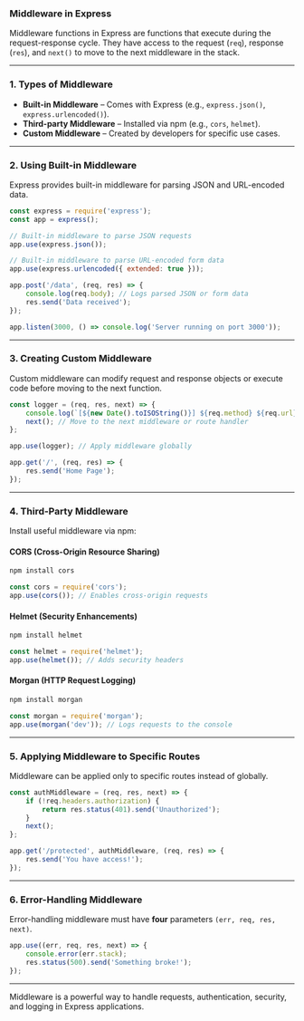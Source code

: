 ### Middleware in Express  

Middleware functions in Express are functions that execute during the request-response cycle. They have access to the request (`req`), response (`res`), and `next()` to move to the next middleware in the stack.

---

### 1. **Types of Middleware**
- **Built-in Middleware** – Comes with Express (e.g., `express.json()`, `express.urlencoded()`).  
- **Third-party Middleware** – Installed via npm (e.g., `cors`, `helmet`).  
- **Custom Middleware** – Created by developers for specific use cases.

---

### 2. **Using Built-in Middleware**
Express provides built-in middleware for parsing JSON and URL-encoded data.

```js
const express = require('express');
const app = express();

// Built-in middleware to parse JSON requests
app.use(express.json());

// Built-in middleware to parse URL-encoded form data
app.use(express.urlencoded({ extended: true }));

app.post('/data', (req, res) => {
    console.log(req.body); // Logs parsed JSON or form data
    res.send('Data received');
});

app.listen(3000, () => console.log('Server running on port 3000'));
```

---

### 3. **Creating Custom Middleware**
Custom middleware can modify request and response objects or execute code before moving to the next function.

```js
const logger = (req, res, next) => {
    console.log(`[${new Date().toISOString()}] ${req.method} ${req.url}`);
    next(); // Move to the next middleware or route handler
};

app.use(logger); // Apply middleware globally

app.get('/', (req, res) => {
    res.send('Home Page');
});
```

---

### 4. **Third-Party Middleware**
Install useful middleware via npm:

#### **CORS (Cross-Origin Resource Sharing)**
```sh
npm install cors
```
```js
const cors = require('cors');
app.use(cors()); // Enables cross-origin requests
```

#### **Helmet (Security Enhancements)**
```sh
npm install helmet
```
```js
const helmet = require('helmet');
app.use(helmet()); // Adds security headers
```

#### **Morgan (HTTP Request Logging)**
```sh
npm install morgan
```
```js
const morgan = require('morgan');
app.use(morgan('dev')); // Logs requests to the console
```

---

### 5. **Applying Middleware to Specific Routes**
Middleware can be applied only to specific routes instead of globally.

```js
const authMiddleware = (req, res, next) => {
    if (!req.headers.authorization) {
        return res.status(401).send('Unauthorized');
    }
    next();
};

app.get('/protected', authMiddleware, (req, res) => {
    res.send('You have access!');
});
```

---

### 6. **Error-Handling Middleware**
Error-handling middleware must have **four** parameters `(err, req, res, next)`.

```js
app.use((err, req, res, next) => {
    console.error(err.stack);
    res.status(500).send('Something broke!');
});
```

---

Middleware is a powerful way to handle requests, authentication, security, and logging in Express applications.